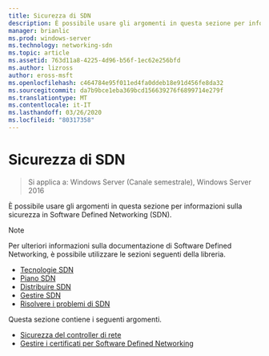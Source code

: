 ```yaml
---
title: Sicurezza di SDN
description: È possibile usare gli argomenti in questa sezione per informazioni sulla sicurezza in Software Defined Networking \(SDN\) in Windows Server 2016 datacenter.
manager: brianlic
ms.prod: windows-server
ms.technology: networking-sdn
ms.topic: article
ms.assetid: 763d11a8-4225-4d96-b56f-1ec62e256bfd
ms.author: lizross
author: eross-msft
ms.openlocfilehash: c464784e95f011ed4fa0ddeb18e91d456fe8da32
ms.sourcegitcommit: da7b9bce1eba369bcd156639276f6899714e279f
ms.translationtype: MT
ms.contentlocale: it-IT
ms.lasthandoff: 03/26/2020
ms.locfileid: "80317358"
---
```

# <a name="security-for-sdn"></a>Sicurezza di SDN

>Si applica a: Windows Server (Canale semestrale), Windows Server 2016

È possibile usare gli argomenti in questa sezione per informazioni sulla sicurezza in Software Defined Networking \(SDN\).

>[!Note]
>Per ulteriori informazioni sulla documentazione di Software Defined Networking, è possibile utilizzare le sezioni seguenti della libreria.
>
> - [Tecnologie SDN](../technologies/Software-Defined-Networking-Technologies.md)  
> - [Piano SDN](../plan/Plan-Software-Defined-Networking.md) 
> - [Distribuire SDN](../deploy/Deploy-Software-Defined-Networking.md)  
> - [Gestire SDN](../manage/manage-sdn.md)  
> - [Risolvere i problemi di SDN](../troubleshoot/Troubleshoot-Software-Defined-Networking.md)

Questa sezione contiene i seguenti argomenti.

- [Sicurezza del controller di rete](nc-security.md)
- [Gestire i certificati per Software Defined Networking](sdn-manage-certs.md)